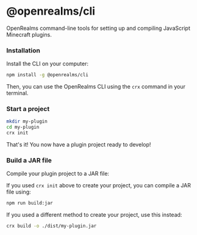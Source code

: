 # @openrealms/cli

OpenRealms command-line tools for setting up and compiling JavaScript Minecraft plugins.

### Installation

Install the CLI on your computer:

```sh
npm install -g @openrealms/cli
```

Then, you can use the OpenRealms CLI using the `crx` command in your terminal.

### Start a project

```sh
mkdir my-plugin
cd my-plugin
crx init
```

That's it! You now have a plugin project ready to develop!

### Build a JAR file

Compile your plugin project to a JAR file:

If you used `crx init` above to create your project, you can compile a JAR file using:

```sh
npm run build:jar
```

If you used a different method to create your project, use this instead:

```sh
crx build -o ./dist/my-plugin.jar
```
